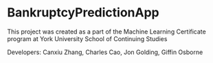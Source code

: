 # BankruptcyPredictionApp

This project was created as a part of the Machine Learning Certificate program at York University School of Continuing Studies

Developers: Canxiu Zhang, Charles Cao, Jon Golding, Giffin Osborne
